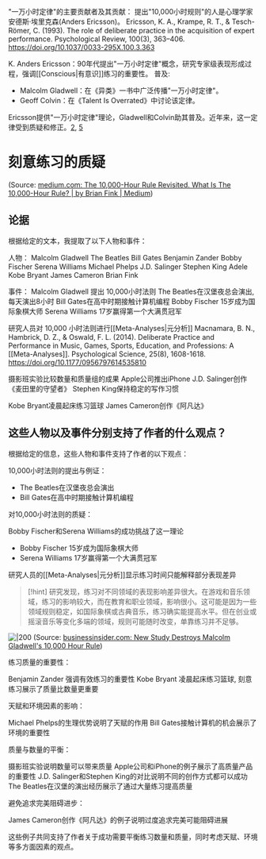 "一万小时定律"的主要贡献者及其贡献：
提出"10,000小时规则"的人是心理学家安德斯·埃里克森(Anders Ericsson)。
Ericsson, K. A., Krampe, R. T., & Tesch-Römer, C. (1993). The role of deliberate practice in the acquisition of expert performance. Psychological Review, 100(3), 363–406. https://doi.org/10.1037/0033-295X.100.3.363

K. Anders Ericsson：90年代提出"一万小时定律"概念，研究专家级表现形成过程，强调[[Conscious|有意识]]练习的重要性。
普及: 
- Malcolm Gladwell：在《异类》一书中广泛传播"一万小时定律"。
- Geoff Colvin：在《Talent Is Overrated》中讨论该定律。

Ericsson提供"一万小时定律"理论，Gladwell和Colvin助其普及。近年来，这一定律受到质疑和修正。[2](https://www.6seconds.org/2022/06/20/10000-hour-rule/), [5](https://thebrianfink.medium.com/the-10-000-hour-rule-revisited-7a14bdac9b80)


# 刻意练习的质疑

(Source:  [medium.com: The 10,000-Hour Rule Revisited. What Is The 10,000-Hour Rule? | by Brian Fink | Medium](https://thebrianfink.medium.com/the-10-000-hour-rule-revisited-7a14bdac9b80))



## 论据
根据给定的文本，我提取了以下人物和事件：

人物：
Malcolm Gladwell
The Beatles
Bill Gates
Benjamin Zander
Bobby Fischer
Serena Williams
Michael Phelps
J.D. Salinger
Stephen King
Adele
Kobe Bryant
James Cameron
Brian Fink

事件：
Malcolm Gladwell 提出 10,000小时法则
The Beatles在汉堡夜总会演出, 每天演出8小时
Bill Gates在高中时期接触计算机编程
Bobby Fischer 15岁成为国际象棋大师
Serena Williams 17岁赢得第一个大满贯冠军

研究人员对 10,000 小时法则进行[[Meta-Analyses|元分析]]
Macnamara, B. N., Hambrick, D. Z., & Oswald, F. L. (2014). Deliberate Practice and Performance in Music, Games, Sports, Education, and Professions: A [[Meta-Analyses]]. Psychological Science, 25(8), 1608-1618. https://doi.org/10.1177/0956797614535810


摄影班实验比较数量和质量组的成果
Apple公司推出iPhone
J.D. Salinger创作《麦田里的守望者》
Stephen King保持稳定的写作习惯

Kobe Bryant凌晨起床练习篮球
James Cameron创作《阿凡达》

## 这些人物以及事件分别支持了作者的什么观点？

根据给定的信息，这些人物和事件支持了作者的以下观点：


10,000小时法则的提出与例证：

- The Beatles在汉堡夜总会演出
- Bill Gates在高中时期接触计算机编程

对10,000小时法则的质疑：

Bobby Fischer和Serena Williams的成功挑战了这一理论
- Bobby Fischer 15岁成为国际象棋大师
- Serena Williams 17岁赢得第一个大满贯冠军

研究人员的[[Meta-Analyses|元分析]]显示练习时间只能解释部分表现差异

> [!hint] 
> 研究发现，练习对不同领域的表现影响差异很大。在游戏和音乐领域，练习的影响较大，而在教育和职业领域，影响很小。这可能是因为一些领域规则稳定，如国际象棋或古典音乐，练习确实能提高水平。但在创业或摇滚音乐等变化多端的领域，规则可能随时改变，单靠练习并不足够。


![|200](https://i.insider.com/538cb52fecad04974f21f677?width=1200&format=jpeg)
(Source:  [businessinsider.com: New Study Destroys Malcolm Gladwell's 10,000 Hour Rule](https://www.businessinsider.com/new-study-destroys-malcolm-gladwells-10000-rule-2014-7))

练习质量的重要性：

Benjamin Zander 强调有效练习的重要性
Kobe Bryant 凌晨起床练习篮球, 刻意练习展示了质量比数量更重要

天赋和环境因素的影响：

Michael Phelps的生理优势说明了天赋的作用
Bill Gates接触计算机的机会展示了环境的重要性

质量与数量的平衡：

摄影班实验说明数量可以带来质量
Apple公司和iPhone的例子展示了高质量产品的重要性
J.D. Salinger和Stephen King的对比说明不同的创作方式都可以成功
The Beatles在汉堡的演出经历展示了通过大量练习提高质量

避免追求完美阻碍进步：

James Cameron创作《阿凡达》的例子说明过度追求完美可能阻碍进展

这些例子共同支持了作者关于成功需要平衡练习数量和质量，同时考虑天赋、环境等多方面因素的观点。
